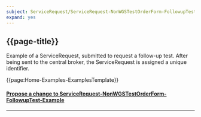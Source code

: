 ```yaml
---
subject: ServiceRequest/ServiceRequest-NonWGSTestOrderForm-FollowupTest-Example
expand: yes
---
```



## {{page-title}}

Example of a ServiceRequest, submitted to request a follow-up test. After being sent to the central broker, the ServiceRequest is assigned a unique identifier.

{{page:Home-Examples-ExamplesTemplate}}


<div id="Feedback" class="tabcontent">
<h4><a href='https://simplifier.net/NHS-Digital-FHIR-Genomics-Implementation-Guide/ServiceRequest-ServiceRequest-NonWGSTestOrderForm-FollowupTest-Example/~issues?level=File' target="_blank">Propose a change to ServiceRequest-NonWGSTestOrderForm-FollowupTest-Example</a></h4>
</div>

---